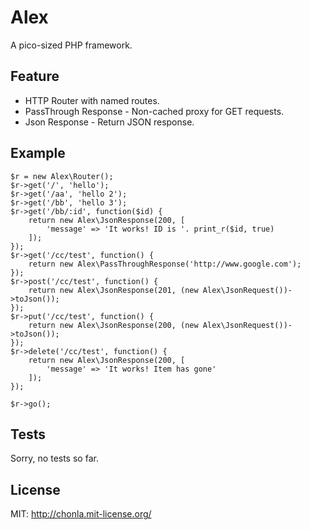 # Alex

A pico-sized PHP framework.

## Feature

* HTTP Router with named routes.
* PassThrough Response - Non-cached proxy for GET requests.
* Json Response - Return JSON response.

## Example

```
$r = new Alex\Router();
$r->get('/', 'hello');
$r->get('/aa', 'hello 2');
$r->get('/bb', 'hello 3');
$r->get('/bb/:id', function($id) {
    return new Alex\JsonResponse(200, [
        'message' => 'It works! ID is '. print_r($id, true)
    ]);
});
$r->get('/cc/test', function() {
    return new Alex\PassThroughResponse('http://www.google.com');
});
$r->post('/cc/test', function() {
    return new Alex\JsonResponse(201, (new Alex\JsonRequest())->toJson());
});
$r->put('/cc/test', function() {
    return new Alex\JsonResponse(200, (new Alex\JsonRequest())->toJson());
});
$r->delete('/cc/test', function() {
    return new Alex\JsonResponse(200, [
        'message' => 'It works! Item has gone'
    ]);
});

$r->go();
```

## Tests

Sorry, no tests so far.

## License

MIT: http://chonla.mit-license.org/